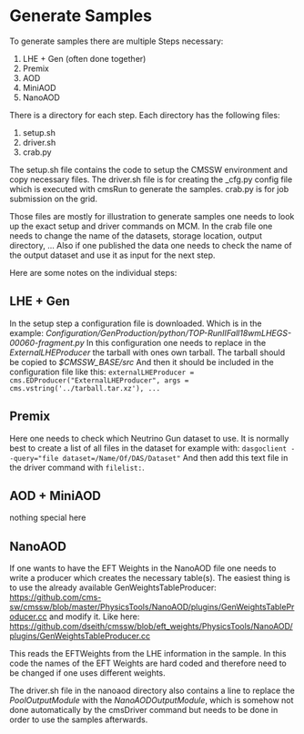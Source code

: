 # Generate Samples

To generate samples there are multiple Steps necessary: 

 1. LHE + Gen (often done together)
 2. Premix
 3. AOD
 4. MiniAOD
 5. NanoAOD

There is a directory for each step. Each directory has the following files:

 1. setup.sh
 2. driver.sh
 3. crab.py
 
The setup.sh file contains the code to setup the CMSSW environment and copy necessary files.
The driver.sh file is for creating the _cfg.py config file which is executed with cmsRun to generate the samples.
crab.py is for job submission on the grid.

Those files are mostly for illustration to generate samples one needs to look up the exact setup and driver commands on MCM.
In the crab file one needs to change the name of the datasets, storage location, output directory, ...
Also if one published the data one needs to check the name of the output dataset and use it as input for the next step.

Here are some notes on the individual steps:

## LHE + Gen
In the setup step a configuration file is downloaded. Which is in the example:
*Configuration/GenProduction/python/TOP-RunIIFall18wmLHEGS-00060-fragment.py*
In this configuration one needs to replace in the *ExternalLHEProducer* the tarball with ones own tarball. 
The tarball should be copied to *$CMSSW_BASE/src*
And then it should be included in the configuration file like this:
``
externalLHEProducer = cms.EDProducer("ExternalLHEProducer",
    args = cms.vstring('../tarball.tar.xz'),
    ...
 ``

## Premix

Here one needs to check which Neutrino Gun dataset to use.
It is normally best to create a list of all files in the dataset for example with:
``
dasgoclient --query="file dataset=/Name/Of/DAS/Dataset"
``
And then add this text file in the driver command with ``filelist:``.

## AOD + MiniAOD
nothing special here

## NanoAOD
If one wants to have the EFT Weights in the NanoAOD file one needs to write a producer which creates the necessary table(s).
The easiest thing is to use the already available GenWeightsTableProducer:
https://github.com/cms-sw/cmssw/blob/master/PhysicsTools/NanoAOD/plugins/GenWeightsTableProducer.cc
and modify it.
Like here:
https://github.com/dseith/cmssw/blob/eft_weights/PhysicsTools/NanoAOD/plugins/GenWeightsTableProducer.cc

This reads the EFTWeights from the LHE information in the sample.
In this code the names of the EFT Weights are hard coded and therefore need to be changed if one uses different weights.

The driver.sh file in the nanoaod directory also contains a line to replace the 
*PoolOutputModule* with the *NanoAODOutputModule*, which is somehow not done automatically by the cmsDriver command but needs to be done in order to use the samples afterwards.
